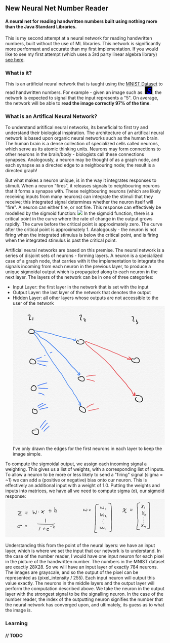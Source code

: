 ## New Neural Net Number Reader
#### A neural net for reading handwritten numbers built using nothing more than the Java Standard Libraries. 

This is my second attempt at a neural network for reading handwritten numbers, built without the use of ML libraries. This network is significantly more performant and accurate than my first implementation. If you would like to see my first attempt (which uses a 3rd party linear algebra library) [see here](https://github.com/reggiemcdonald/neural-net-number-reader).

### What is it? 
This is an artificial neural network that is taught using the [MNIST Dataset](http://yann.lecun.com/exdb/mnist/) to read handwritten numbers. For example - given an image such as: 
![](number-image.bmp), the network is expected to signal that the input represents a "5". On average, the network will be able to <strong>read the image correctly 97% of the time</strong>.

### What is an Artifical Neural Network? 
To understand aritifical neural networks, its beneficial to first try and understand their biological inspiration. The architecture of an artifical neural network is based upon organic neural networks such as the human brain. The human brain is a dense collection of specialized cells called neurons, which serve as its atomic thinking units. Neurons may form connections to other neurons in the brain/body - biologists call these connections synapses. Analogously, a neuron may be thought of as a graph node, and each synapse as a directed edge to a neighbouring node; the result is a directed graph!

But what makes a neuron unique, is in the way it integrates responses to stimuli. When a neuron "fires", it releases signals to neighbouring neurons that it forms a synapse with. These neighbouring neurons (which are likely receiving inputs from many neurons) can integrate the stimuli that they receive; this integrated signal determines whether the neuron itself will "fire". A neuron can either fire, or not fire. This response can effectively be modelled by the sigmoid function: ![](https://upload.wikimedia.org/wikipedia/commons/thumb/8/88/Logistic-curve.svg/2560px-Logistic-curve.svg.png) In the sigmoid function, there is a critical point in the curve where the rate of change in the output grows rapidly. The curve before the critical point is approximately zero. The curve after the critical point is approximately 1. Analogously - the neuron is not firing when the integrated stimulus is below the critical point, and is firing when the integrated stimulus is past the critical point.

Artificial neural networks are based on this premise. The neural network is a series of disjoint sets of neurons - forming layers. A neuron is a specialized case of a graph node, that carries with it the implementation to integrate the signals incoming from each neuron in the previous layer, to produce a unique sigmoidal output which is propagated along to each neuron in the next layer. The layers of the network can be in one of three categories:
- Input Layer: the first layer in the network that is set with the input
- Output Layer: the last layer of the network that denotes the output
- Hidden Layer: all other layers whose outputs are not accessible to the user of the network ![](nn-img1.jpeg) I've only drawn the edges for the first neurons in each layer to keep the image simple. 

To compute the sigmoidal output, we assign each incoming signal a weighting. This gives us a list of weights, with a corresponding list of inputs. To allow a neuron to be more or less likely to send a "firing" signal (sigma = ~1) we can add a (positive or negative) bias onto our neuron. This is effectively an additional input with a weight of 1.0. Putting the weights and inputs into matrices, we have all we need to compute sigma (&#963;), our sigmoid response:![](nn-img2.jpeg)

Understanding this from the point of the neural layers: we have an input layer, which is where we set the input that our network is to understand. In the case of the number reader, I would have one input neuron for each pixel in the picture of the handwritten number. The numbers in the MNIST dataset are exactly 28X28. So we will have an input layer of exactly 784 neurons. The images are grayscale, and so the output of the pixel can be represented as (pixel_intensity / 255). Each input neuron will output this value exactly. The neurons in the middle layers and the output layer will perform the computation described above. We take the neuron in the output layer with the strongest signal to be the signalling neuron. In the case of the number reader, the index of the outputting neuron signifies the number that the neural network has converged upon, and ultimately, its guess as to what the image is. 

### Learning 
#### // TODO



